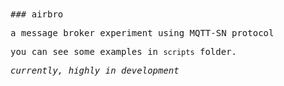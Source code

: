 <samp>
### airbro

a message broker experiment using MQTT-SN protocol

you can see some examples in `scripts` folder.

*currently, highly in development*
<samp>
